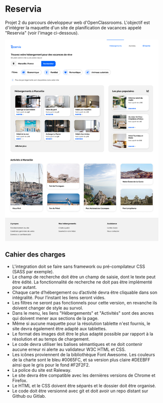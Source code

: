 # Reservia
Projet 2 du parcours développeur web d'OpenClassrooms. L'objectif est d'intégrer la maquette d'un site de planification de vacances appelé "Reservia" (voir l'image ci-dessous).

![maquette web reservia](./images/desktop.png)

## Cahier des charges
- L'integration doit se faire sans framework ou pré-compilateur CSS (SASS par exemple).
- Le champ de recherche doit être un champ de saisie, dont le texte peut être édité. La fonctionnalité de recherche ne doit pas être implémenté pour autant.
- Chaque carte d’hébergement ou d’activité devra être cliquable dans son intégralité. Pour l’instant les liens seront vides.
- Les filtres ne seront pas fonctionnels pour cette version, en revanche ils doivent changer de style au survol.
- Dans le menu, les liens "Hébergements" et "Activités" sont des ancres qui doivent mener aux sections de la page.
- Même si aucune maquette pour la résolution tablette n'est fournis, le site devra également être adapté aux tablettes.
- Le format des images doit être le plus adapté possible par rapport à la résolution et au temps de chargement.
- Le code devra utiliser les balises sémantiques et ne doit contenir aucune erreur ni alerte au validateur W3C HTML et CSS.
- Les icônes proviennent de la bibliothèque Font Awesome. Les couleurs de la charte sont le bleu #0065FC, et sa version plus claire #DEEBFF ainsi que le gris pour le fond #F2F2F2.
- La police du site est Raleway.
- Le site devra être compatible avec les dernières versions de Chrome et Firefox.
- Le HTML et le CSS doivent être séparés et le dossier doit être organisé.
- Le code doit être versionné avec git et doit avoir un repo distant sur Github ou Gitlab.
